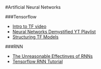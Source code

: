 #Artificial Neural Networks

###Tensorflow
* [Intro to TF video](https://www.youtube.com/watch?v=vQtxTZ9OA2M)
* [Neural Networks Demystified YT Playlist](https://www.youtube.com/playlist?list=PLiaHhY2iBX9hdHaRr6b7XevZtgZRa1PoU)
* [Structuring TF Models](http://danijar.com/structuring-your-tensorflow-models/)

###RNN
* [The Unreasonable Effectinves of RNNs](http://karpathy.github.io/2015/05/21/rnn-effectiveness/)
* [Tensorflow RNN Tutorial](https://svds.com/tensorflow-rnn-tutorial/)

